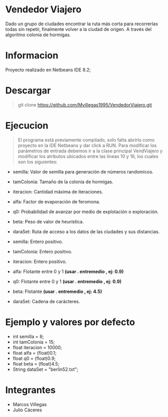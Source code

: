 # Vendedor Viajero

Dado un grupo de ciudades encontrar la ruta más corta para recorrerlas todas sin repetir, finalmente volver a la ciudad de origen. A través del algoritmo colonia de hormigas.

# Informacion

Proyecto realizado en Netbeans IDE 8.2; 

# Descargar 

> git clone https://github.com/Mvillegas1995/VendedorViajero.git

# Ejecucion 

> El programa está previamente compilado, solo falta abrirlo como proyecto en la IDE Netbeans y dar click a RUN.
Para modificar los parámetros de entrada debemos ir a la clase principal VendViajero y modificar los atributos ubicados entre las líneas 10 y 16, los cuales son los siguientes:

- semilla: Valor de semilla para generación de números randomicos.  
- tamColonia: Tamaño de la colonia de hormigas. 
- iteracion: Cantidad máxima de iteraciones.  
- alfa: Factor de evaporación de feromona.  
- q0: Probabilidad de avanzar por medio de explotación o exploración.
- beta: Peso de valor de heurística.
- daraSet: Ruta de acceso a los datos de las ciudades y sus distancias.

- semilla: Entero positivo.  
- tamColonia: Entero positivo.  
- iteracion: Entero positivo.  
- alfa: Flotante entre 0 y 1 **(usar . entremedio , ej: 0.9)**  
- q0: Flotante entre 0 y 1 **(usar . entremedio , ej: 0.9)**
- beta: Flotante **(usar . entremedio , ej: 4.5)**  
- daraSet: Cadena de carácteres.

# Ejemplo y valores por defecto

- int semilla = 8;
- int tamColonia = 15;
- float iteracion = 10000;
- float alfa = (float)0.1;
- float q0 = (float)0.9;
- float beta = (float)4.5;  
- String dataSet = "berlin52.txt"; 

# Integrantes

- Marcos Villegas
- Julio Cáceres
